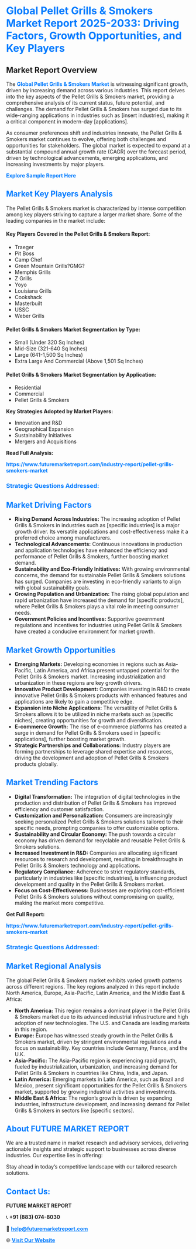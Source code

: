 <h1 style="color: #007BFF;">Global Pellet Grills & Smokers Market Report 2025-2033: Driving Factors, Growth Opportunities, and Key Players</h1>

<section id="overview">
<h2>Market Report Overview</h2>
<p>The <a href="https://www.futuremarketreport.com/industry-report/pellet-grills-smokers-market" style="color: #007BFF; text-decoration: none;"><strong>Global Pellet Grills & Smokers Market</strong></a> is witnessing significant growth, driven by increasing demand across various industries. This report delves into the key aspects of the Pellet Grills & Smokers market, providing a comprehensive analysis of its current status, future potential, and challenges. The demand for Pellet Grills & Smokers has surged due to its wide-ranging applications in industries such as [insert industries], making it a critical component in modern-day [applications].</p>
<p>As consumer preferences shift and industries innovate, the Pellet Grills & Smokers market continues to evolve, offering both challenges and opportunities for stakeholders. The global market is expected to expand at a substantial compound annual growth rate (CAGR) over the forecast period, driven by technological advancements, emerging applications, and increasing investments by major players.</p>
</section>

<section id="overview">
<p><a href="https://www.futuremarketreport.com/request-sample/reportId=113283" style="color: #007BFF; text-decoration: none;"><strong>Explore Sample Report Here</strong></a></p>
</section>

<section id="key-players">
<h2 style="color: #007BFF;">Market Key Players Analysis</h2>
<p>The Pellet Grills & Smokers market is characterized by intense competition among key players striving to capture a larger market share. Some of the leading companies in the market include:</p>
<h4>Key Players Covered in the Pellet Grills & Smokers Report:</h4>
<ul><li>Traeger</li><li>Pit Boss</li><li>Camp Chef</li><li>Green Mountain Grills?GMG?</li><li>Memphis Grills</li><li>Z Grills</li><li>Yoyo</li><li>Louisiana Grills</li><li>Cookshack</li><li>Masterbuilt</li><li>USSC</li><li>Weber Grills</li></ul>
<h4>Pellet Grills & Smokers Market Segmentation by Type:</h4>
<ul><li>Small (Under 320 Sq Inches)</li><li>Mid-Size (321-640 Sq Inches)</li><li>Large (641-1,500 Sq Inches)</li><li>Extra Large And Commercial (Above 1,501 Sq Inches)</li></ul>

<h4>Pellet Grills & Smokers Market Segmentation by Application:</h4>
<ul><li>Residential</li><li>Commercial</li><li>Pellet Grills &amp; Smokers</li></ul>
<p><strong>Key Strategies Adopted by Market Players:</strong></p>
<ul>
<li>Innovation and R&D</li>
<li>Geographical Expansion</li>
<li>Sustainability Initiatives</li>
<li>Mergers and Acquisitions</li>
</ul>
</section>

<section>
<p><strong>Read Full Analysis: </strong></p><a href="https://www.futuremarketreport.com/industry-report/pellet-grills-smokers-market" style="color: #007BFF; text-decoration: none;"><strong>https://www.futuremarketreport.com/industry-report/pellet-grills-smokers-market</strong></a>
<h3 style="color: #007BFF;">Strategic Questions Addressed:</h3>
</section>

<section id="driving-factors">
<h2 style="color: #007BFF;">Market Driving Factors</h2>
<ul>
<li><strong>Rising Demand Across Industries:</strong> The increasing adoption of Pellet Grills & Smokers in industries such as [specific industries] is a major growth driver. Its versatile applications and cost-effectiveness make it a preferred choice among manufacturers.</li>
<li><strong>Technological Advancements:</strong> Continuous innovations in production and application technologies have enhanced the efficiency and performance of Pellet Grills & Smokers, further boosting market demand.</li>
<li><strong>Sustainability and Eco-Friendly Initiatives:</strong> With growing environmental concerns, the demand for sustainable Pellet Grills & Smokers solutions has surged. Companies are investing in eco-friendly variants to align with global sustainability goals.</li>
<li><strong>Growing Population and Urbanization:</strong> The rising global population and rapid urbanization have increased the demand for [specific products], where Pellet Grills & Smokers plays a vital role in meeting consumer needs.</li>
<li><strong>Government Policies and Incentives:</strong> Supportive government regulations and incentives for industries using Pellet Grills & Smokers have created a conducive environment for market growth.</li>
</ul>
</section>

<section id="growth-opportunities">
<h2 style="color: #007BFF;">Market Growth Opportunities</h2>
<ul>
<li><strong>Emerging Markets:</strong> Developing economies in regions such as Asia-Pacific, Latin America, and Africa present untapped potential for the Pellet Grills & Smokers market. Increasing industrialization and urbanization in these regions are key growth drivers.</li>
<li><strong>Innovative Product Development:</strong> Companies investing in R&D to create innovative Pellet Grills & Smokers products with enhanced features and applications are likely to gain a competitive edge.</li>
<li><strong>Expansion into Niche Applications:</strong> The versatility of Pellet Grills & Smokers allows it to be utilized in niche markets such as [specific niches], creating opportunities for growth and diversification.</li>
<li><strong>E-commerce Growth:</strong> The rise of e-commerce platforms has created a surge in demand for Pellet Grills & Smokers used in [specific applications], further boosting market growth.</li>
<li><strong>Strategic Partnerships and Collaborations:</strong> Industry players are forming partnerships to leverage shared expertise and resources, driving the development and adoption of Pellet Grills & Smokers products globally.</li>
</ul>
</section>

<section id="trending-factors">
<h2 style="color: #007BFF;">Market Trending Factors</h2>
<ul>
<li><strong>Digital Transformation:</strong> The integration of digital technologies in the production and distribution of Pellet Grills & Smokers has improved efficiency and customer satisfaction.</li>
<li><strong>Customization and Personalization:</strong> Consumers are increasingly seeking personalized Pellet Grills & Smokers solutions tailored to their specific needs, prompting companies to offer customizable options.</li>
<li><strong>Sustainability and Circular Economy:</strong> The push towards a circular economy has driven demand for recyclable and reusable Pellet Grills & Smokers solutions.</li>
<li><strong>Increased Investment in R&D:</strong> Companies are allocating significant resources to research and development, resulting in breakthroughs in Pellet Grills & Smokers technology and applications.</li>
<li><strong>Regulatory Compliance:</strong> Adherence to strict regulatory standards, particularly in industries like [specific industries], is influencing product development and quality in the Pellet Grills & Smokers market.</li>
<li><strong>Focus on Cost-Effectiveness:</strong> Businesses are exploring cost-efficient Pellet Grills & Smokers solutions without compromising on quality, making the market more competitive.</li>
</ul>
</section>

<section>
<p><strong>Get Full Report: </strong></p><a href="https://www.futuremarketreport.com/industry-report/pellet-grills-smokers-market" style="color: #007BFF; text-decoration: none;"><strong>https://www.futuremarketreport.com/industry-report/pellet-grills-smokers-market</strong></a>
<h3 style="color: #007BFF;">Strategic Questions Addressed:</h3>
</section>


<section id="regional-analysis">
<h2 style="color: #007BFF;">Market Regional Analysis</h2>
<p>The global Pellet Grills & Smokers market exhibits varied growth patterns across different regions. The key regions analyzed in this report include North America, Europe, Asia-Pacific, Latin America, and the Middle East & Africa:</p>
<ul>
<li><strong>North America:</strong> This region remains a dominant player in the Pellet Grills & Smokers market due to its advanced industrial infrastructure and high adoption of new technologies. The U.S. and Canada are leading markets in this region.</li>
<li><strong>Europe:</strong> Europe has witnessed steady growth in the Pellet Grills & Smokers market, driven by stringent environmental regulations and a focus on sustainability. Key countries include Germany, France, and the U.K.</li>
<li><strong>Asia-Pacific:</strong> The Asia-Pacific region is experiencing rapid growth, fueled by industrialization, urbanization, and increasing demand for Pellet Grills & Smokers in countries like China, India, and Japan.</li>
<li><strong>Latin America:</strong> Emerging markets in Latin America, such as Brazil and Mexico, present significant opportunities for the Pellet Grills & Smokers market, supported by growing industrial activities and investments.</li>
<li><strong>Middle East & Africa:</strong> The region’s growth is driven by expanding industries, infrastructure development, and increasing demand for Pellet Grills & Smokers in sectors like [specific sectors].</li>
</ul>
</section>

<footer>
<h2 style="color: #007BFF;">About FUTURE MARKET REPORT</h2>
<p>We are a trusted name in market research and advisory services, delivering actionable insights and strategic support to businesses across diverse industries. Our expertise lies in offering:</p>

<p>Stay ahead in today’s competitive landscape with our tailored research solutions.</p>

<h2 style="color: #007BFF;">Contact Us:</h2>
<p><strong>FUTURE MARKET REPORT</strong></p>
<p>📞 <strong>+91 (883) 074-8030</strong></p>
<p>📧 <strong><a href="mailto:help@futuremarketreport.com" style="color: #007BFF;">help@futuremarketreport.com</a></strong></p>
<p>🌐 <strong><a href="https://www.futuremarketreport.com/" style="color: #007BFF;">Visit Our Website</a></strong></p>
</footer>